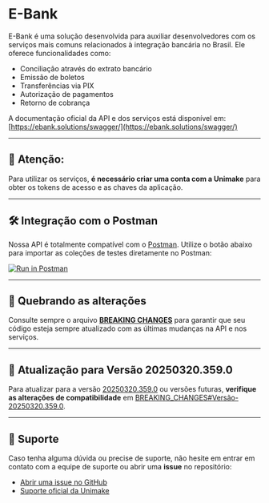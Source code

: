 # E-Bank

E-Bank é uma solução desenvolvida para auxiliar desenvolvedores com os serviços mais comuns relacionados à integração bancária no Brasil. Ele oferece funcionalidades como:

- Conciliação através do extrato bancário
- Emissão de boletos
- Transferências via PIX
- Autorização de pagamentos
- Retorno de cobrança

A documentação oficial da API e dos serviços está disponível em: [https://ebank.solutions/swagger/](https://ebank.solutions/swagger/)

---

## 🚨 Atenção:

Para utilizar os serviços, **é necessário criar uma conta com a Unimake** para obter os tokens de acesso e as chaves da aplicação.

---

## 🛠️ Integração com o Postman

Nossa API é totalmente compatível com o [Postman](https://www.postman.com/). Utilize o botão abaixo para importar as coleções de testes diretamente no Postman:

[![Run in Postman](https://run.pstmn.io/button.svg)](https://www.postman.com/unimakers/public/overview)

---

## 📝 Quebrando as alterações

Consulte sempre o arquivo [**BREAKING CHANGES**](https://chatgpt.com/BREAKING_CHANGES.md) para garantir que seu código esteja sempre atualizado com as últimas mudanças na API e nos serviços.

---

## 🔄 Atualização para Versão 20250320.359.0

Para atualizar para a versão [20250320.359.0](https://www.nuget.org/packages/Unimake.EBank.Solutions/20250320.359.0) ou versões futuras, **verifique as alterações de compatibilidade** em [BREAKING_CHANGES#Versão-20250320.359.0](https://chatgpt.com/BREAKING_CHANGES.md#Vers%C3%A3o-20250320.359.0).

---

## 💬 Suporte

Caso tenha alguma dúvida ou precise de suporte, não hesite em entrar em contato com a equipe de suporte ou abrir uma **issue** no repositório:

- [Abrir uma issue no GitHub](https://github.com/Unimake/EBank/issues)
- [Suporte oficial da Unimake](https://unimake.com.br/suporte)